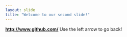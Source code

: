 ```yaml
---
layout: slide
title: "Welcome to our second slide!"
---
```

**http://www.github.com/**
Use the left arrow to go back!
